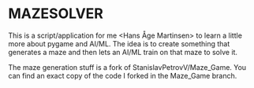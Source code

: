 # MAZESOLVER

This is a script/application for me <Hans Åge Martinsen> to learn a little more about pygame and AI/ML.
The idea is to create something that generates a maze and then lets an AI/ML train on that maze to solve it.

The maze generation stuff is a fork of StanislavPetrovV/Maze_Game. You can find
an exact copy of the code I forked in the Maze_Game branch.
